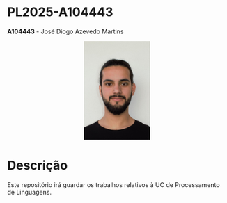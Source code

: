 # PL2025-A104443

**A104443** - José Diogo Azevedo Martins


<p align="center">
  <img src="photo.jpg" style="width:30%;">
</p>

# Descrição
Este repositório irá guardar os trabalhos relativos à UC de Processamento de Linguagens.


